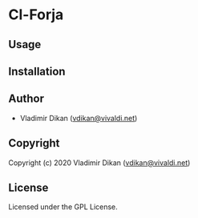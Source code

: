 # Cl-Forja

## Usage

## Installation

## Author

* Vladimir Dikan (vdikan@vivaldi.net)

## Copyright

Copyright (c) 2020 Vladimir Dikan (vdikan@vivaldi.net)

## License

Licensed under the GPL License.

